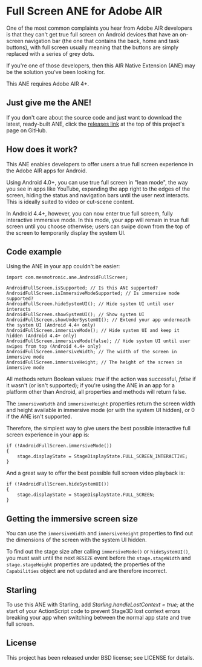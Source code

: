 Full Screen ANE for Adobe AIR
=============================

One of the most common complaints you hear from Adobe AIR developers is that they can't get true full screen on Android devices that have an on-screen navigation bar (the one that contains the back, home and task buttons), with full screen usually meaning that the buttons are simply replaced with a series of grey dots. 

If you're one of those developers, then this AIR Native Extension (ANE) may be the solution you've been looking for. 

This ANE requires Adobe AIR 4+.

Just give me the ANE!
---------------------

If you don't care about the source code and just want to download the latest, ready-built ANE, click the [releases link](https://github.com/mesmotronic/air-fullscreen-ane/releases) at the top of this project's page on GitHub.

How does it work?
-----------------

This ANE enables developers to offer users a true full screen experience in the Adobe AIR apps for Android.

Using Android 4.0+, you can use true full screen in "lean mode", the way you see in apps like YouTube, expanding the app right to the edges of the screen, hiding the status and navigation bars until the user next interacts. This is ideally suited to video or cut-scene content.

In Android 4.4+, however, you can now enter true full screem, fully interactive immersive mode. In this mode, your app will remain in true full screen until you choose otherwise; users can swipe down from the top of the screen to temporarily display the system UI.


Code example
------------

Using the ANE in your app couldn't be easier:


```as3
import com.mesmotronic.ane.AndroidFullScreen;

AndroidFullScreen.isSupported; // Is this ANE supported?
AndroidFullScreen.isImmersiveModeSupported; // Is immersive mode supported?
AndroidFullScreen.hideSystemUI(); // Hide system UI until user interacts
AndroidFullScreen.showSystemUI(); // Show system UI
AndroidFullScreen.showUnderSystemUI(); // Extend your app underneath the system UI (Android 4.4+ only)
AndroidFullScreen.immersiveMode(); // Hide system UI and keep it hidden (Android 4.4+ only)
AndroidFullScreen.immersiveMode(false); // Hide system UI until user swipes from top (Android 4.4+ only)
AndroidFullScreen.immersiveWidth; // The width of the screen in immersive mode
AndroidFullScreen.immersiveHeight; // The height of the screen in immersive mode
```

All methods return Boolean values: *true* if the action was successful, *false* if it wasn't (or isn't supported); if you're using the ANE in an app for a platform other than Android, all properties and methods will return false.

The `immersiveWidth` and `immersiveHeight` properties return the screen width and height available in immersive mode (or with the system UI hidden), or 0 if the ANE isn't supported.

Therefore, the simplest way to give users the best possible interactive full screen experience in your app is:

```as3
if (!AndroidFullScreen.immersiveMode())
{
    stage.displayState = StageDisplayState.FULL_SCREEN_INTERACTIVE;
}
```

And a great way to offer the best possible full screen video playback is:

```as3
if (!AndroidFullScreen.hideSystemUI())
{
    stage.displayState = StageDisplayState.FULL_SCREEN;
}
```

Getting the immersive screen size
---------------------------------

You can use the `immersiveWidth` and `immersiveHeight` properties to find out the dimensions of the screen with the system UI hidden.

To find out the stage size after calling `immersiveMode()` or `hideSystemUI()`, you must wait until the next `RESIZE` event before the `stage.stageWidth` and `stage.stageHeight` properties are updated; the properties of the `Capabilities` object are not updated and are therefore incorrect.

Starling
--------

To use this ANE with Starling,  add *Starling.handleLostContext = true;* at the start of your ActionScript code to prevent Stage3D lost context errors breaking your app when switching between the normal app state and true full screen.

License
-------

This project has been released under BSD license; see LICENSE for details.
